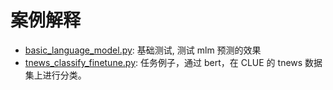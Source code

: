 # 案例解释
- [basic_language_model.py](./basic_language_model.py): 基础测试, 测试 mlm 预测的效果
- [tnews_classify_finetune.py](./tnews_classify_finetune.py): 任务例子，通过 bert，在 CLUE 的 tnews 数据集上进行分类。